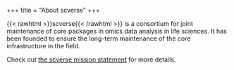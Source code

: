 +++
title = "About scverse"
+++

{{< rawhtml >}}<span class="backticked">scverse</span>{{< /rawhtml >}} is a consortium for joint maintenance of core packages in omics data analysis in life sciences. It has been founded to ensure the long-term maintenance of the core infrastructure in the field.

Check out [the scverse mission statement](/about/mission) for more details.
